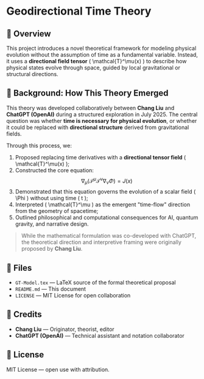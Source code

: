 # Geodirectional Time Theory

## 📘 Overview

This project introduces a novel theoretical framework for modeling physical evolution without the assumption of time as a fundamental variable. Instead, it uses a **directional field tensor** \( \mathcal{T}^\mu(x) \) to describe how physical states evolve through space, guided by local gravitational or structural directions.

## 🧪 Background: How This Theory Emerged

This theory was developed collaboratively between **Chang Liu** and **ChatGPT (OpenAI)** during a structured exploration in July 2025. The central question was whether **time is necessary for physical evolution**, or whether it could be replaced with **directional structure** derived from gravitational fields.

Through this process, we:
1. Proposed replacing time derivatives with a **directional tensor field** \( \mathcal{T}^\mu(x) \);
2. Constructed the core equation:
   $$
   \nabla_\mu ( \mathcal{T}^\mu \mathcal{T}^\nu \nabla_\nu \Phi ) = J(x)
   $$
3. Demonstrated that this equation governs the evolution of a scalar field \( \Phi \) without using time \( t \);
4. Interpreted \( \mathcal{T}^\mu \) as the emergent "time-flow" direction from the geometry of spacetime;
5. Outlined philosophical and computational consequences for AI, quantum gravity, and narrative design.

> While the mathematical formulation was co-developed with ChatGPT,  
> the theoretical direction and interpretive framing were originally proposed by **Chang Liu**.

## 📄 Files

- `GT-Model.tex` — LaTeX source of the formal theoretical proposal
- `README.md` — This document
- `LICENSE` — MIT License for open collaboration

## 📜 Credits

- **Chang Liu** — Originator, theorist, editor  
- **ChatGPT (OpenAI)** — Technical assistant and notation collaborator

## 📂 License

MIT License — open use with attribution.
